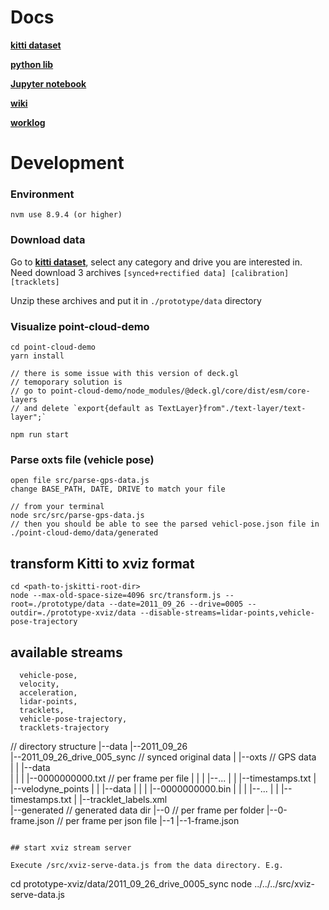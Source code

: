 # Docs

**[kitti dataset](http://www.cvlibs.net/datasets/kitti/raw_data.php)**

**[python lib](https://github.com/utiasSTARS/pykitti)**

**[Jupyter notebook](https://github.com/navoshta/KITTI-Dataset/blob/master/kitti-dataset.ipynb)**

**[wiki](https://docs.google.com/document/d/1KHd25B2Jod1XUlhm19NCVPERzr5Qg6vpIO2-xYGZadQ/edit#)**

**[worklog](https://docs.google.com/document/d/1cRM1_RnpSIP87MSL5mDr7LCvDe85eG-_aHT0_JRIgCs/edit)**

# Development
### Environment
```
nvm use 8.9.4 (or higher)
```

### Download data
Go to **[kitti dataset](http://www.cvlibs.net/datasets/kitti/raw_data.php)**, select any category and drive you are interested in. Need download 3 archives
```[synced+rectified data] [calibration] [tracklets]```

Unzip these archives and put it in `./prototype/data` directory

### Visualize point-cloud-demo
```
cd point-cloud-demo
yarn install

// there is some issue with this version of deck.gl
// temoporary solution is 
// go to point-cloud-demo/node_modules/@deck.gl/core/dist/esm/core-layers
// and delete `export{default as TextLayer}from"./text-layer/text-layer";`

npm run start
```

### Parse oxts file (vehicle pose)
```
open file src/parse-gps-data.js
change BASE_PATH, DATE, DRIVE to match your file

// from your terminal
node src/src/parse-gps-data.js
// then you should be able to see the parsed vehicl-pose.json file in ./point-cloud-demo/data/generated
```

## transform Kitti to xviz format
```
cd <path-to-jskitti-root-dir>
node --max-old-space-size=4096 src/transform.js --root=./prototype/data --date=2011_09_26 --drive=0005 --outdir=./prototype-xviz/data --disable-streams=lidar-points,vehicle-pose-trajectory
```
## available streams
```
  vehicle-pose,
  velocity,
  acceleration,
  lidar-points,
  tracklets,
  vehicle-pose-trajectory,
  tracklets-trajectory
```

// directory structure 
|--data
     |--2011_09_26     
            |--2011_09_26_drive_005_sync                    // synced original data
            |             |--oxts                           // GPS data  
            |             |    |--data               
            |             |    |   |--0000000000.txt        // per frame per file
            |             |    |   |--...
            |             |    |--timestamps.txt
            |             |--velodyne_points
            |             |         |--data
            |             |         |    |--0000000000.bin
            |             |         |    |--...
            |             |         |--timestamps.txt
            |             |--tracklet_labels.xml  
            |--generated                                    // generated data dir
                   |--0                                     // per frame per folder
                      |--0-frame.json                       // per frame per json file
                   |--1
                      |--1-frame.json
```

## start xviz stream server

Execute /src/xviz-serve-data.js from the data directory. E.g.
```
cd prototype-xviz/data/2011_09_26_drive_0005_sync
node ../../../src/xviz-serve-data.js 
```
